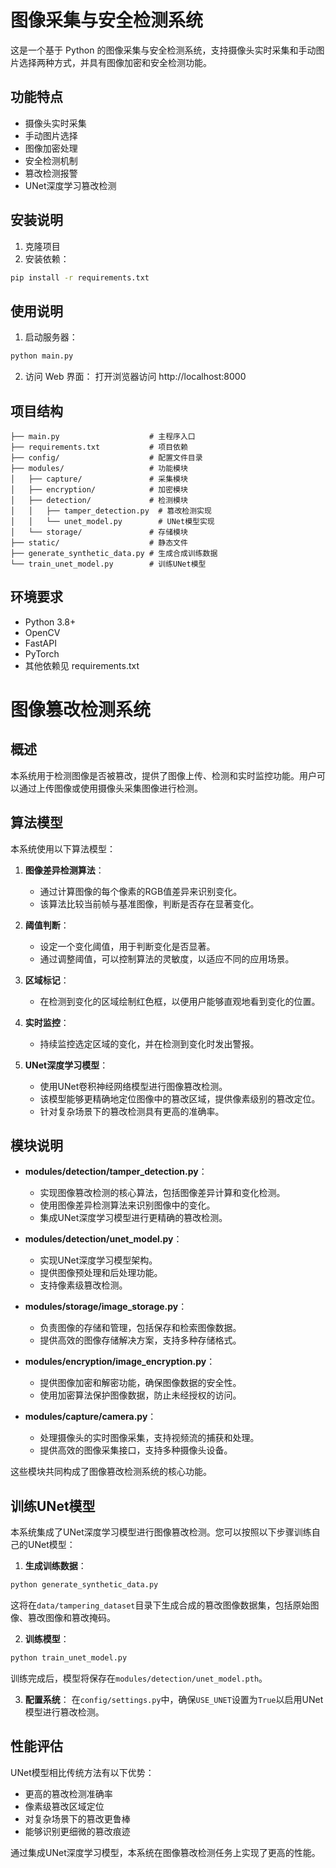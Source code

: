 # 图像采集与安全检测系统

这是一个基于 Python 的图像采集与安全检测系统，支持摄像头实时采集和手动图片选择两种方式，并具有图像加密和安全检测功能。

## 功能特点

- 摄像头实时采集
- 手动图片选择
- 图像加密处理
- 安全检测机制
- 篡改检测报警
- UNet深度学习篡改检测

## 安装说明

1. 克隆项目
2. 安装依赖：
```bash
pip install -r requirements.txt
```

## 使用说明

1. 启动服务器：
```bash
python main.py
```

2. 访问 Web 界面：
打开浏览器访问 http://localhost:8000

## 项目结构

```
├── main.py                    # 主程序入口
├── requirements.txt           # 项目依赖
├── config/                    # 配置文件目录
├── modules/                   # 功能模块
│   ├── capture/               # 采集模块
│   ├── encryption/            # 加密模块
│   ├── detection/             # 检测模块
│   │   ├── tamper_detection.py  # 篡改检测实现
│   │   └── unet_model.py        # UNet模型实现
│   └── storage/               # 存储模块
├── static/                    # 静态文件
├── generate_synthetic_data.py # 生成合成训练数据
└── train_unet_model.py        # 训练UNet模型
```

## 环境要求

- Python 3.8+
- OpenCV
- FastAPI
- PyTorch
- 其他依赖见 requirements.txt 

# 图像篡改检测系统

## 概述
本系统用于检测图像是否被篡改，提供了图像上传、检测和实时监控功能。用户可以通过上传图像或使用摄像头采集图像进行检测。

## 算法模型
本系统使用以下算法模型：

1. **图像差异检测算法**：
   - 通过计算图像的每个像素的RGB值差异来识别变化。
   - 该算法比较当前帧与基准图像，判断是否存在显著变化。

2. **阈值判断**：
   - 设定一个变化阈值，用于判断变化是否显著。
   - 通过调整阈值，可以控制算法的灵敏度，以适应不同的应用场景。

3. **区域标记**：
   - 在检测到变化的区域绘制红色框，以便用户能够直观地看到变化的位置。

4. **实时监控**：
   - 持续监控选定区域的变化，并在检测到变化时发出警报。

5. **UNet深度学习模型**：
   - 使用UNet卷积神经网络模型进行图像篡改检测。
   - 该模型能够更精确地定位图像中的篡改区域，提供像素级别的篡改定位。
   - 针对复杂场景下的篡改检测具有更高的准确率。

## 模块说明

- **modules/detection/tamper_detection.py**：
  - 实现图像篡改检测的核心算法，包括图像差异计算和变化检测。
  - 使用图像差异检测算法来识别图像中的变化。
  - 集成UNet深度学习模型进行更精确的篡改检测。

- **modules/detection/unet_model.py**：
  - 实现UNet深度学习模型架构。
  - 提供图像预处理和后处理功能。
  - 支持像素级篡改检测。

- **modules/storage/image_storage.py**：
  - 负责图像的存储和管理，包括保存和检索图像数据。
  - 提供高效的图像存储解决方案，支持多种存储格式。

- **modules/encryption/image_encryption.py**：
  - 提供图像加密和解密功能，确保图像数据的安全性。
  - 使用加密算法保护图像数据，防止未经授权的访问。

- **modules/capture/camera.py**：
  - 处理摄像头的实时图像采集，支持视频流的捕获和处理。
  - 提供高效的图像采集接口，支持多种摄像头设备。

这些模块共同构成了图像篡改检测系统的核心功能。

## 训练UNet模型

本系统集成了UNet深度学习模型进行图像篡改检测。您可以按照以下步骤训练自己的UNet模型：

1. **生成训练数据**：
```bash
python generate_synthetic_data.py
```
这将在`data/tampering_dataset`目录下生成合成的篡改图像数据集，包括原始图像、篡改图像和篡改掩码。

2. **训练模型**：
```bash
python train_unet_model.py
```
训练完成后，模型将保存在`modules/detection/unet_model.pth`。

3. **配置系统**：
在`config/settings.py`中，确保`USE_UNET`设置为`True`以启用UNet模型进行篡改检测。

## 性能评估

UNet模型相比传统方法有以下优势：
- 更高的篡改检测准确率
- 像素级篡改区域定位
- 对复杂场景下的篡改更鲁棒
- 能够识别更细微的篡改痕迹

通过集成UNet深度学习模型，本系统在图像篡改检测任务上实现了更高的性能。 